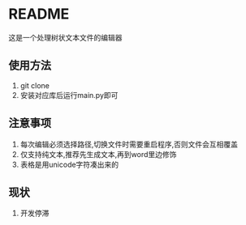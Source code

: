 # README
这是一个处理树状文本文件的编辑器
## 使用方法
1. git clone
2. 安装对应库后运行main.py即可
## 注意事项
1. 每次编辑必须选择路径,切换文件时需要重启程序,否则文件会互相覆盖
2. 仅支持纯文本,推荐先生成文本,再到word里边修饰
3. 表格是用unicode字符凑出来的
## 现状
1. 开发停滞
